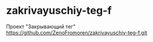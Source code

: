 # zakrivayuschiy-teg-f
Проект "Закрывающий тег"
https://github.com/ZenoFromoren/zakrivayuschiy-teg-f.git
